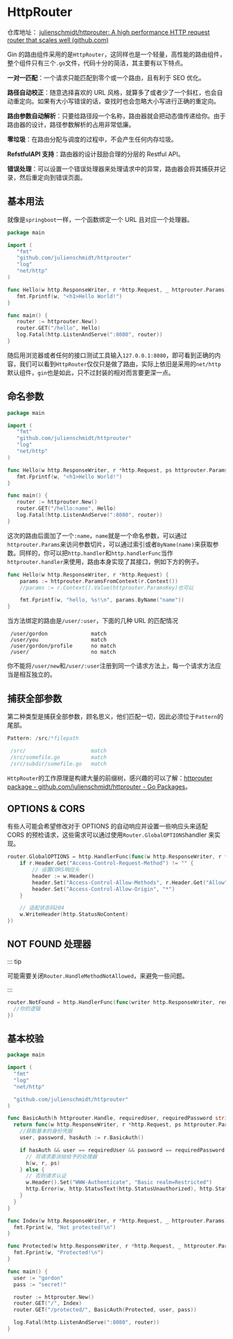 # HttpRouter

仓库地址： [julienschmidt/httprouter: A high performance HTTP request router that scales well (github.com)](https://github.com/julienschmidt/httprouter)

Gin 的路由组件采用的是`HttpRouter`，这同样也是一个轻量，高性能的路由组件，整个组件只有三个`.go`文件，代码十分的简洁，其主要有以下特点。

**一对一匹配**：一个请求只能匹配到零个或一个路由，且有利于 SEO 优化。

**路径自动校正**：随意选择喜欢的 URL 风格，就算多了或者少了一个斜杠，也会自动重定向。如果有大小写错误的话，查找时也会忽略大小写进行正确的重定向。

**路由参数自动解析**：只要给路径段一个名称，路由器就会把动态值传递给你。由于路由器的设计，路径参数解析的占用非常低廉。

**零垃圾**：在路由分配与调度的过程中，不会产生任何内存垃圾。

**RefstfulAPI 支持**：路由器的设计鼓励合理的分层的 Restful API。

**错误处理**：可以设置一个错误处理器来处理请求中的异常，路由器会将其捕获并记录，然后重定向到错误页面。

## 基本用法

就像是`springboot`一样，一个函数绑定一个 URL 且对应一个处理器。

```go
package main

import (
   "fmt"
   "github.com/julienschmidt/httprouter"
   "log"
   "net/http"
)

func Hello(w http.ResponseWriter, r *http.Request, _ httprouter.Params) {
   fmt.Fprintf(w, "<h1>Hello World!")
}

func main() {
   router := httprouter.New()
   router.GET("/hello", Hello)
   log.Fatal(http.ListenAndServe(":8080", router))
}
```

随后用浏览器或者任何的接口测试工具输入`127.0.0.1:8080`，即可看到正确的内容，我们可以看到`HttpRouter`仅仅只是做了路由，实际上依旧是采用的`net/http`默认组件，`gin`也是如此，只不过封装的相对而言要更深一点。

## 命名参数

```go
package main

import (
   "fmt"
   "github.com/julienschmidt/httprouter"
   "log"
   "net/http"
)

func Hello(w http.ResponseWriter, r *http.Request, ps httprouter.Params) {
   fmt.Fprintf(w, "<h1>Hello World!")
}

func main() {
   router := httprouter.New()
   router.GET("/hello:name", Hello)
   log.Fatal(http.ListenAndServe(":8080", router))
}
```

这次的路由后面加了一个`:name`，`name`就是一个命名参数，可以通过`httprouter.Params`来访问参数切片，可以通过索引或者`ByName(name)`来获取参数。同样的，你可以把`http.handler`和`http.handlerFunc`当作`httprouter.handler`来使用，路由本身实现了其接口，例如下方的例子。

```go
func Hello(w http.ResponseWriter, r *http.Request) {
    params := httprouter.ParamsFromContext(r.Context())
    //params := r.Context().Value(httprouter.ParamsKey)也可以

    fmt.Fprintf(w, "hello, %s!\n", params.ByName("name"))
}
```

当方法绑定的路由是`/user/:user`，下面的几种 URL 的匹配情况

```
 /user/gordon              match
 /user/you                 match
 /user/gordon/profile      no match
 /user/                    no match
```

你不能将`/user/new`和`/user/:user`注册到同一个请求方法上，每一个请求方法应当是相互独立的。

## 捕获全部参数

第二种类型是捕获全部参数，顾名思义，他们匹配一切，因此必须位于`Pattern`的尾部。

```go
Pattern: /src/*filepath

 /src/                     match
 /src/somefile.go          match
 /src/subdir/somefile.go   match
```

`HttpRouter`的工作原理是构建大量的前缀树，感兴趣的可以了解：[httprouter package - github.com/julienschmidt/httprouter - Go Packages](https://pkg.go.dev/github.com/julienschmidt/httprouter#readme-how-does-it-work)。

## OPTIONS & CORS

有些人可能会希望修改对于 OPTIONS 的自动响应并设置一些响应头来适配 CORS 的预检请求，这些需求可以通过使用`Router.GlobalOPTIONS`handler 来实现。

```go
router.GlobalOPTIONS = http.HandlerFunc(func(w http.ResponseWriter, r *http.Request) {
    if r.Header.Get("Access-Control-Request-Method") != "" {
        // 设置CORS响应头
        header := w.Header()
        header.Set("Access-Control-Allow-Methods", r.Header.Get("Allow"))
        header.Set("Access-Control-Allow-Origin", "*")
    }

    // 适配状态码204
    w.WriteHeader(http.StatusNoContent)
})
```

## NOT FOUND 处理器

::: tip

可能需要关闭`Router.HandleMethodNotAllowed`，来避免一些问题。

:::

```go
router.NotFound = http.HandlerFunc(func(writer http.ResponseWriter, request *http.Request) {
  //你的逻辑
})
```

## 基本校验

```go
package main

import (
  "fmt"
  "log"
  "net/http"

  "github.com/julienschmidt/httprouter"
)

func BasicAuth(h httprouter.Handle, requiredUser, requiredPassword string) httprouter.Handle {
  return func(w http.ResponseWriter, r *http.Request, ps httprouter.Params) {
    //获取基本的身份凭据
    user, password, hasAuth := r.BasicAuth()

    if hasAuth && user == requiredUser && password == requiredPassword {
      // 将请求委派给给予的处理器
      h(w, r, ps)
    } else {
      // 否则请求认证
      w.Header().Set("WWW-Authenticate", "Basic realm=Restricted")
      http.Error(w, http.StatusText(http.StatusUnauthorized), http.StatusUnauthorized)
    }
  }
}

func Index(w http.ResponseWriter, r *http.Request, _ httprouter.Params) {
  fmt.Fprint(w, "Not protected!\n")
}

func Protected(w http.ResponseWriter, r *http.Request, _ httprouter.Params) {
  fmt.Fprint(w, "Protected!\n")
}

func main() {
  user := "gordon"
  pass := "secret!"

  router := httprouter.New()
  router.GET("/", Index)
  router.GET("/protected/", BasicAuth(Protected, user, pass))

  log.Fatal(http.ListenAndServe(":8080", router))
}
```
